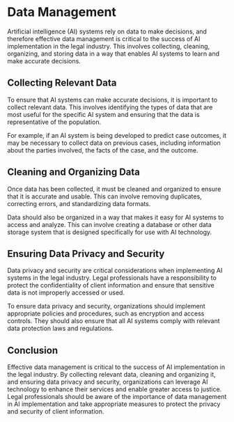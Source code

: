Data Management
=============================================================

Artificial intelligence (AI) systems rely on data to make decisions, and therefore effective data management is critical to the success of AI implementation in the legal industry. This involves collecting, cleaning, organizing, and storing data in a way that enables AI systems to learn and make accurate decisions.

Collecting Relevant Data
------------------------

To ensure that AI systems can make accurate decisions, it is important to collect relevant data. This involves identifying the types of data that are most useful for the specific AI system and ensuring that the data is representative of the population.

For example, if an AI system is being developed to predict case outcomes, it may be necessary to collect data on previous cases, including information about the parties involved, the facts of the case, and the outcome.

Cleaning and Organizing Data
----------------------------

Once data has been collected, it must be cleaned and organized to ensure that it is accurate and usable. This can involve removing duplicates, correcting errors, and standardizing data formats.

Data should also be organized in a way that makes it easy for AI systems to access and analyze. This can involve creating a database or other data storage system that is designed specifically for use with AI technology.

Ensuring Data Privacy and Security
----------------------------------

Data privacy and security are critical considerations when implementing AI systems in the legal industry. Legal professionals have a responsibility to protect the confidentiality of client information and ensure that sensitive data is not improperly accessed or used.

To ensure data privacy and security, organizations should implement appropriate policies and procedures, such as encryption and access controls. They should also ensure that all AI systems comply with relevant data protection laws and regulations.

Conclusion
----------

Effective data management is critical to the success of AI implementation in the legal industry. By collecting relevant data, cleaning and organizing it, and ensuring data privacy and security, organizations can leverage AI technology to enhance their services and enable greater access to justice. Legal professionals should be aware of the importance of data management in AI implementation and take appropriate measures to protect the privacy and security of client information.
